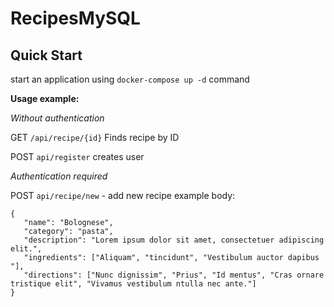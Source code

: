 # RecipesMySQL

## Quick Start

start an application using `docker-compose up -d` command

**Usage example:**

*Without authentication*


GET `/api/recipe/{id}` Finds recipe by ID

POST `api/register` creates user


*Authentication required*


POST `api/recipe/new` - add new recipe
example body: 
```
{
   "name": "Bolognese",
   "category": "pasta",
   "description": "Lorem ipsum dolor sit amet, consectetuer adipiscing elit.",
   "ingredients": ["Aliquam", "tincidunt", "Vestibulum auctor dapibus "],
   "directions": ["Nunc dignissim", "Prius", "Id mentus", "Cras ornare tristique elit", "Vivamus vestibulum ntulla nec ante."]
}
```

